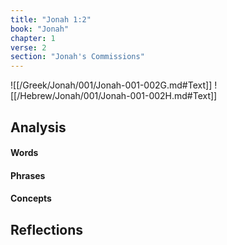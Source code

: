 ```yaml
---
title: "Jonah 1:2"
book: "Jonah"
chapter: 1
verse: 2
section: "Jonah's Commissions"
---
```

![[/Greek/Jonah/001/Jonah-001-002G.md#Text]]
![[/Hebrew/Jonah/001/Jonah-001-002H.md#Text]]

## Analysis

#### Words

#### Phrases

#### Concepts

## Reflections

